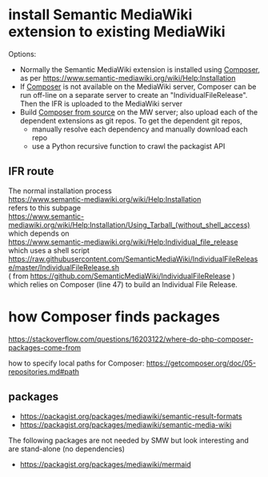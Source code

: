 # install Semantic MediaWiki extension to existing MediaWiki

Options:
* Normally the Semantic MediaWiki extension is installed using [Composer](https://getcomposer.org/), as per
https://www.semantic-mediawiki.org/wiki/Help:Installation
* If [Composer](https://getcomposer.org/download/) is not available on the MediaWiki server, Composer can be run off-line on a separate server to create an "IndividualFileRelease". Then the IFR is uploaded to the MediaWiki server
* Build [Composer from source](https://github.com/composer/composer) on the MW server; also upload each of the dependent extensions as git repos. To get the dependent git repos,
   * manually resolve each dependency and manually download each repo
   * use a Python recursive function to crawl the packagist API

## IFR route

The normal installation process  
https://www.semantic-mediawiki.org/wiki/Help:Installation  
refers to this subpage  
https://www.semantic-mediawiki.org/wiki/Help:Installation/Using_Tarball_(without_shell_access)  
which depends on  
https://www.semantic-mediawiki.org/wiki/Help:Individual_file_release   
which uses a shell script    
https://raw.githubusercontent.com/SemanticMediaWiki/IndividualFileRelease/master/IndividualFileRelease.sh   
( from https://github.com/SemanticMediaWiki/IndividualFileRelease )    
which relies on Composer (line 47) to build an Individual File Release.   




# how Composer finds packages

https://stackoverflow.com/questions/16203122/where-do-php-composer-packages-come-from

how to specify local paths for Composer: https://getcomposer.org/doc/05-repositories.md#path


## packages

* https://packagist.org/packages/mediawiki/semantic-result-formats
* https://packagist.org/packages/mediawiki/semantic-media-wiki


The following packages are not needed by SMW but look interesting and are stand-alone (no dependencies)
* https://packagist.org/packages/mediawiki/mermaid
